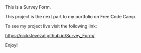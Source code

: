 This is a Survey Form.

This project is the next part to my portfolio on Free Code Camp.

To see my project live visit the following link:

https://nickstevezal.github.io/Survey_Form/

Enjoy!
